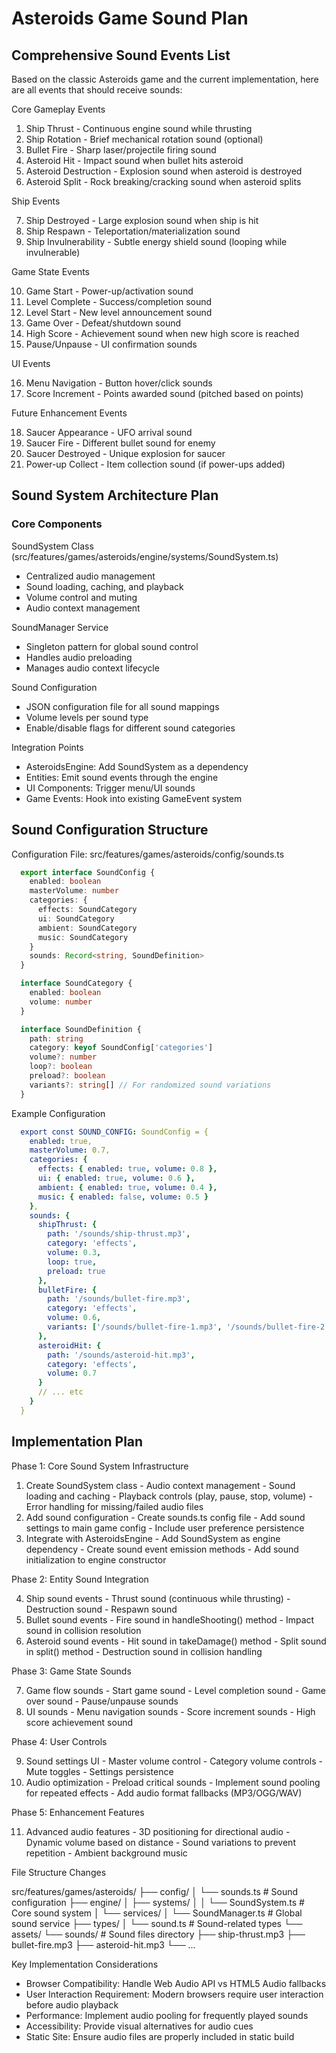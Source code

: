 # Asteroids Game Sound Plan

## Comprehensive Sound Events List

Based on the classic Asteroids game and the current implementation, here are all events that should receive sounds:

Core Gameplay Events

1. Ship Thrust - Continuous engine sound while thrusting
2. Ship Rotation - Brief mechanical rotation sound (optional)
3. Bullet Fire - Sharp laser/projectile firing sound
4. Asteroid Hit - Impact sound when bullet hits asteroid
5. Asteroid Destruction - Explosion sound when asteroid is destroyed
6. Asteroid Split - Rock breaking/cracking sound when asteroid splits

Ship Events

7. Ship Destroyed - Large explosion sound when ship is hit
8. Ship Respawn - Teleportation/materialization sound
9. Ship Invulnerability - Subtle energy shield sound (looping while invulnerable)

Game State Events

10. Game Start - Power-up/activation sound
11. Level Complete - Success/completion sound
12. Level Start - New level announcement sound
13. Game Over - Defeat/shutdown sound
14. High Score - Achievement sound when new high score is reached
15. Pause/Unpause - UI confirmation sounds

UI Events

16. Menu Navigation - Button hover/click sounds
17. Score Increment - Points awarded sound (pitched based on points)

Future Enhancement Events

18. Saucer Appearance - UFO arrival sound
19. Saucer Fire - Different bullet sound for enemy
20. Saucer Destroyed - Unique explosion for saucer
21. Power-up Collect - Item collection sound (if power-ups added)

## Sound System Architecture Plan

### Core Components

SoundSystem Class (src/features/games/asteroids/engine/systems/SoundSystem.ts)

- Centralized audio management
- Sound loading, caching, and playback
- Volume control and muting
- Audio context management
  
SoundManager Service

- Singleton pattern for global sound control
- Handles audio preloading
- Manages audio context lifecycle

Sound Configuration

- JSON configuration file for all sound mappings
- Volume levels per sound type
- Enable/disable flags for different sound categories

Integration Points

- AsteroidsEngine: Add SoundSystem as a dependency
- Entities: Emit sound events through the engine
- UI Components: Trigger menu/UI sounds
- Game Events: Hook into existing GameEvent system

## Sound Configuration Structure

Configuration File: src/features/games/asteroids/config/sounds.ts

```typescript
  export interface SoundConfig {
    enabled: boolean
    masterVolume: number
    categories: {
      effects: SoundCategory
      ui: SoundCategory
      ambient: SoundCategory
      music: SoundCategory
    }
    sounds: Record<string, SoundDefinition>
  }

  interface SoundCategory {
    enabled: boolean
    volume: number
  }

  interface SoundDefinition {
    path: string
    category: keyof SoundConfig['categories']
    volume?: number
    loop?: boolean
    preload?: boolean
    variants?: string[] // For randomized sound variations
  }
```

Example Configuration

```yaml
  export const SOUND_CONFIG: SoundConfig = {
    enabled: true,
    masterVolume: 0.7,
    categories: {
      effects: { enabled: true, volume: 0.8 },
      ui: { enabled: true, volume: 0.6 },
      ambient: { enabled: true, volume: 0.4 },
      music: { enabled: false, volume: 0.5 }
    },
    sounds: {
      shipThrust: {
        path: '/sounds/ship-thrust.mp3',
        category: 'effects',
        volume: 0.3,
        loop: true,
        preload: true
      },
      bulletFire: {
        path: '/sounds/bullet-fire.mp3',
        category: 'effects',
        volume: 0.6,
        variants: ['/sounds/bullet-fire-1.mp3', '/sounds/bullet-fire-2.mp3']
      },
      asteroidHit: {
        path: '/sounds/asteroid-hit.mp3',
        category: 'effects',
        volume: 0.7
      }
      // ... etc
    }
  }
```

## Implementation Plan

  Phase 1: Core Sound System Infrastructure

  1. Create SoundSystem class
    - Audio context management
    - Sound loading and caching
    - Playback controls (play, pause, stop, volume)
    - Error handling for missing/failed audio files
  2. Add sound configuration
    - Create sounds.ts config file
    - Add sound settings to main game config
    - Include user preference persistence
  3. Integrate with AsteroidsEngine
    - Add SoundSystem as engine dependency
    - Create sound event emission methods
    - Add sound initialization to engine constructor

  Phase 2: Entity Sound Integration

  4. Ship sound events
    - Thrust sound (continuous while thrusting)
    - Destruction sound
    - Respawn sound
  5. Bullet sound events
    - Fire sound in handleShooting() method
    - Impact sound in collision resolution
  6. Asteroid sound events
    - Hit sound in takeDamage() method
    - Split sound in split() method
    - Destruction sound in collision handling

  Phase 3: Game State Sounds

  7. Game flow sounds
    - Start game sound
    - Level completion sound
    - Game over sound
    - Pause/unpause sounds
  8. UI sounds
    - Menu navigation sounds
    - Score increment sounds
    - High score achievement sound

  Phase 4: User Controls

  9. Sound settings UI
    - Master volume control
    - Category volume controls
    - Mute toggles
    - Settings persistence
  10. Audio optimization
    - Preload critical sounds
    - Implement sound pooling for repeated effects
    - Add audio format fallbacks (MP3/OGG/WAV)

  Phase 5: Enhancement Features

  11. Advanced audio features
    - 3D positioning for directional audio
    - Dynamic volume based on distance
    - Sound variations to prevent repetition
    - Ambient background music

  File Structure Changes

  src/features/games/asteroids/
  ├── config/
  │   └── sounds.ts                 # Sound configuration
  ├── engine/
  │   ├── systems/
  │   │   └── SoundSystem.ts        # Core sound system
  │   └── services/
  │       └── SoundManager.ts       # Global sound service
  ├── types/
  │   └── sound.ts                  # Sound-related types
  └── assets/
      └── sounds/                   # Sound files directory
          ├── ship-thrust.mp3
          ├── bullet-fire.mp3
          ├── asteroid-hit.mp3
          └── ...

  Key Implementation Considerations

  - Browser Compatibility: Handle Web Audio API vs HTML5 Audio fallbacks
  - User Interaction Requirement: Modern browsers require user interaction before audio playback
  - Performance: Implement audio pooling for frequently played sounds
  - Accessibility: Provide visual alternatives for audio cues
  - Static Site: Ensure audio files are properly included in static build